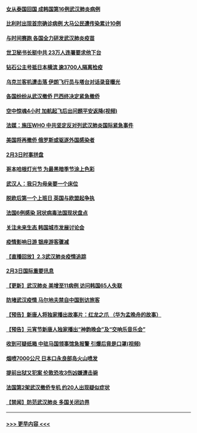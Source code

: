 #### [女从泰国回国 成韩国第16例武汉肺炎病例](../pages/prog202/a102768669.md?t=02041733) 
#### [比利时出现首宗确诊病例 大马公民遭传染累计10例](../pages/prog202/a102768824.md?t=02041733) 
#### [与时间赛跑 各国全力研发武汉肺炎疫苗](../pages/prog202/a102768738.md?t=02041733) 
#### [世卫秘书长挺中共 23万人连署要求他下台](../pages/prog202/a102768717.md?t=02041733) 
#### [钻石公主号抵日本横滨 逾3700人隔离检疫](../pages/prog202/a102768714.md?t=02041733) 
#### [乌克兰客机遭击落 伊朗飞行员与塔台对话录音曝光](../pages/prog202/a102768645.md?t=02041733) 
#### [各国纷纷从武汉撤侨 巴西终决定紧急撤侨](../pages/prog202/a102768630.md?t=02041733) 
#### [空中惊魂4小时 加航起飞后出问题平安返降(视频)](../pages/prog202/a102768601.md?t=02041733) 
#### [法媒：施压WHO 中共坚定反对列武汉肺炎国际紧急事件](../pages/prog202/a102768584.md?t=02041733) 
#### [美国将再撤侨 俄罗斯或驱逐外国感染者](../pages/prog202/a102768247.md?t=02041733) 
#### [2月3日时事拼盘](../pages/prog202/a102768402.md?t=02041733) 
#### [哥本哈根灯光节 为最黑暗季节涂上色彩](../pages/prog202/a102768369.md?t=02041733) 
#### [武汉人：我只为母亲要一个床位](../pages/prog202/a102768250.md?t=02041733) 
#### [脱欧后第一个上班日 英国与欧盟起争执](../pages/prog202/a102768252.md?t=02041733) 
#### [法国6例感染 冠状病毒法国现状盘点](../pages/prog202/a102768157.md?t=02041733) 
#### [关注未来生态 韩国城市发展讨论会](../pages/prog202/a102768153.md?t=02041733) 
#### [疫情影响日游 银座游客骤减](../pages/prog202/a102768160.md?t=02041733) 
#### [【直播回放】2.3武汉肺炎疫情追踪](../pages/prog202/a102768128.md?t=02041733) 
#### [2月3日国际重要讯息](../pages/prog202/a102767896.md?t=02041733) 
#### [【更新】武汉肺炎 美增至11病例 访问韩国65人失联](../pages/prog202/a102758911.md?t=02041733) 
#### [防堵武汉疫情 马尔地夫禁自中国到访旅客](../pages/prog202/a102767847.md?t=02041733) 
#### [【预告】新唐人将独家播出故事片：红龙之爪 （华为孟晚舟的故事）](../pages/prog202/a102767728.md?t=02041733) 
#### [【预告】元宵节新唐人独家播出“神韵晚会”及“交响乐音乐会”](../pages/prog202/a102767674.md?t=02041733) 
#### [收到可疑纸箱 中驻马国领事馆急报警 引爆后竟是口罩(视频)](../pages/prog202/a102767695.md?t=02041733) 
#### [烟喷7000公尺 日本口永良部岛火山喷发](../pages/prog202/a102767687.md?t=02041733) 
#### [提前出狱又犯案 伦敦恐攻3伤凶嫌遭击毙](../pages/prog202/a102767635.md?t=02041733) 
#### [法国第2架武汉撤侨专机 约20人出现疑似症状](../pages/prog202/a102767617.md?t=02041733) 
#### [【禁闻】防范武汉肺炎  多国关闭边界](../pages/prog202/a102767542.md?t=02041733) 

----
#### [ >>> 更早内容 <<< ](../indexes/prog202-earlier.md)
